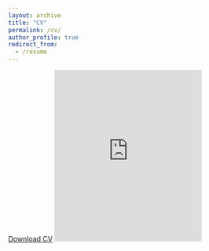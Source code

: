 ```yaml
---
layout: archive
title: "CV"
permalink: /cv/
author_profile: true
redirect_from:
  - /resume
---
```


[Download CV](../files/McGlassonCV_2024-06-07.pdf)
<embed src="https://rmcglass.github.io/files/McGlassonCV_2024-06-07.pdf" type="application/pdf" height="350"/>
